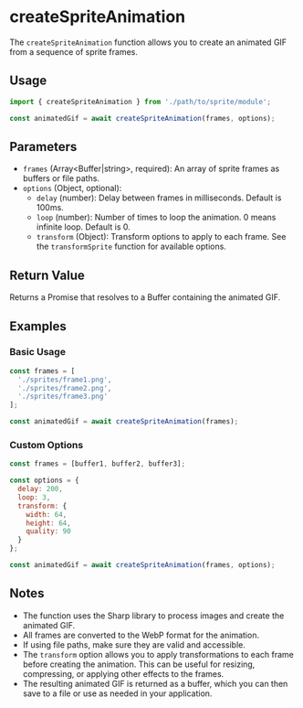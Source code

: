 # createSpriteAnimation

The `createSpriteAnimation` function allows you to create an animated GIF from a sequence of sprite frames.

## Usage

```javascript
import { createSpriteAnimation } from './path/to/sprite/module';

const animatedGif = await createSpriteAnimation(frames, options);
```

## Parameters

- `frames` (Array<Buffer|string>, required): An array of sprite frames as buffers or file paths.
- `options` (Object, optional):
  - `delay` (number): Delay between frames in milliseconds. Default is 100ms.
  - `loop` (number): Number of times to loop the animation. 0 means infinite loop. Default is 0.
  - `transform` (Object): Transform options to apply to each frame. See the `transformSprite` function for available options.

## Return Value

Returns a Promise that resolves to a Buffer containing the animated GIF.

## Examples

### Basic Usage

```javascript
const frames = [
  './sprites/frame1.png',
  './sprites/frame2.png',
  './sprites/frame3.png'
];

const animatedGif = await createSpriteAnimation(frames);
```

### Custom Options

```javascript
const frames = [buffer1, buffer2, buffer3];

const options = {
  delay: 200,
  loop: 3,
  transform: {
    width: 64,
    height: 64,
    quality: 90
  }
};

const animatedGif = await createSpriteAnimation(frames, options);
```

## Notes

- The function uses the Sharp library to process images and create the animated GIF.
- All frames are converted to the WebP format for the animation.
- If using file paths, make sure they are valid and accessible.
- The `transform` option allows you to apply transformations to each frame before creating the animation. This can be useful for resizing, compressing, or applying other effects to the frames.
- The resulting animated GIF is returned as a buffer, which you can then save to a file or use as needed in your application.